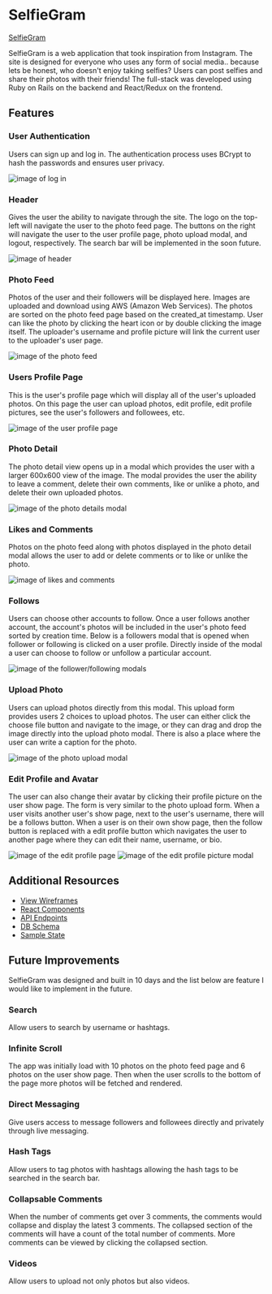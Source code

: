 # SelfieGram

[SelfieGram][heroku]

[heroku]: https://selfiegram-app.herokuapp.com

SelfieGram is a web application that took inspiration from Instagram.  The site is designed for everyone who uses any form of social media.. because lets be honest, who doesn't enjoy taking selfies?  Users can post selfies and share their photos with their friends!  The full-stack was developed using Ruby on Rails on the backend and React/Redux on the frontend.

## Features

### User Authentication

Users can sign up and log in.  The authentication process uses BCrypt to hash the passwords and ensures user privacy.

![image of log in](docs/images/login.png)

### Header

Gives the user the ability to navigate through the site.  The logo on the top-left will navigate the user to the photo feed page.  The buttons on the right will navigate the user to the user profile page, photo upload modal, and logout, respectively.  The search bar will be implemented in the soon future.

![image of header](docs/images/header.png)

### Photo Feed

Photos of the user and their followers will be displayed here.  Images are uploaded and download using AWS (Amazon Web Services).  The photos are sorted on the photo feed page based on the created_at timestamp.  User can like the photo by clicking the heart icon or by double clicking the image itself.  The uploader's username and profile picture will link the current user to the uploader's user page.

![image of the photo feed](docs/images/photofeed.png)

### Users Profile Page

This is the user's profile page which will display all of the user's uploaded photos.  On this page the user can upload photos, edit profile, edit profile pictures, see the user's followers and followees, etc.

![image of the user profile page](docs/images/userprofile.png)

### Photo Detail

The photo detail view opens up in a modal which provides the user with a larger 600x600 view of the image.  The modal provides the user the ability to leave a comment, delete their own comments, like or unlike a photo, and delete their own uploaded photos.

![image of the photo details modal](docs/images/photodetail.png)

### Likes and Comments

Photos on the photo feed along with photos displayed in the photo detail modal allows the user to add or delete comments or to like or unlike the photo.

![image of likes and comments](docs/images/likescomments.png)

### Follows

Users can choose other accounts to follow.  Once a user follows another account, the account's photos will be included in the user's photo feed sorted by creation time.  Below is a followers modal that is opened when follower or following is clicked on a user profile.  Directly inside of the modal a user can choose to follow or unfollow a particular account.

![image of the follower/following modals](docs/images/follows.png)

### Upload Photo

Users can upload photos directly from this modal.  This upload form provides users 2 choices to upload photos.  The user can either click the choose file button and navigate to the image, or they can drag and drop the image directly into the upload photo modal.  There is also a place where the user can write a caption for the photo.

![image of the photo upload modal](docs/images/photoupload.png)

### Edit Profile and Avatar

The user can also change their avatar by clicking their profile picture on the user show page.  The form is very similar to the photo upload form.  When a user visits another user's show page, next to the user's username, there will be a follows button.  When a user is on their own show page, then the follow button is replaced with a edit profile button which navigates the user to another page where they can edit their name, username, or bio.

![image of the edit profile page](docs/images/editprofile.png)
![image of the edit profile picture modal](docs/images/profilepicupload.png)

## Additional Resources

- [View Wireframes](https://github.com/mwchung24/instagramClone/tree/master/docs/wireframes)
- [React Components](component-hierarchy.md)
- [API Endpoints](api-endpoints.md)
- [DB Schema](schema.md)
- [Sample State](sample-state.md)

## Future Improvements

SelfieGram was designed and built in 10 days and the list below are feature I would like to implement in the future.

### Search

Allow users to search by username or hashtags.

### Infinite Scroll

The app was initially load with 10 photos on the photo feed page and 6 photos on the user show page.  Then when the user scrolls to the bottom of the page more photos will be fetched and rendered.

### Direct Messaging

Give users access to message followers and followees directly and privately through live messaging.

### Hash Tags

Allow users to tag photos with hashtags allowing the hash tags to be searched in the search bar.

### Collapsable Comments

When the number of comments get over 3 comments, the comments would collapse and display the latest 3 comments.  The collapsed section of the comments will have a count of the total number of comments.  More comments can be viewed by clicking the collapsed section.

### Videos

Allow users to upload not only photos but also videos.
